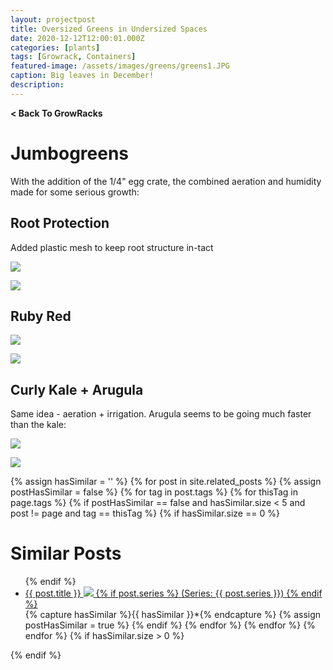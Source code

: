 ```yaml
---
layout: projectpost
title: Oversized Greens in Undersized Spaces
date: 2020-12-12T12:00:01.000Z
categories: [plants]
tags: [Growrack, Containers]
featured-image: /assets/images/greens/greens1.JPG
caption: Big leaves in December!
description: 
---
```

<a href='/growrack.html' style="text-decoration: none; font-weight: bolder;" class='breadcrumb'> < Back To GrowRacks</a>

# Jumbogreens
With the addition of the 1/4" egg crate, the combined aeration and humidity made for some serious growth:
 
## Root Protection
 
Added plastic mesh to keep root structure in-tact
 
<a data-fancybox="gallery" href="/assets/images/greens/greens3.JPG"><img class="projectimage" src="/assets/images/greens/greens3.JPG"></a>
 
<a data-fancybox="gallery" href="/assets/images/greens/greens4.JPG"><img class="projectimage" src="/assets/images/greens/greens4.JPG"></a>
 
## Ruby Red
 
<a data-fancybox="gallery" href="/assets/images/greens/greens1.JPG"><img class="projectimage" src="/assets/images/greens/greens1.JPG"></a>
 
<a data-fancybox="gallery" href="/assets/images/greens/greens2.JPG"><img class="projectimage" src="/assets/images/greens/greens2.JPG"></a>
 
## Curly Kale + Arugula
Same idea - aeration + irrigation. Arugula seems to be going much faster than the kale:
 
<a data-fancybox="gallery" href="/assets/images/greens/greens10.JPG"><img class="projectimage" src="/assets/images/greens/greens10.JPG"></a>
 
<a data-fancybox="gallery" href="/assets/images/greens/jumbogreensarugula.JPG"><img class="projectimage" src="/assets/images/greens/jumbogreensarugula.JPG"></a>
 
{% assign hasSimilar = '' %}
{% for post in site.related_posts %}
{% assign postHasSimilar = false %}
{% for tag in post.tags %}
{% for thisTag in page.tags %}
{% if postHasSimilar == false and hasSimilar.size < 5 and post != page and tag == thisTag %}
{% if hasSimilar.size == 0 %}
# Similar Posts
<ul>
{% endif %}
<li class="relatedPost">
<a href="{{ site.url }}{{ post.url }}">{{ post.title }}
<img src="{{ post.featured-image }}" class='postlistimage' />
{% if post.series %}
(Series: {{ post.series }})
{% endif %}
</a>
</li>
{% capture hasSimilar %}{{ hasSimilar }}*{% endcapture %}
{% assign postHasSimilar = true %}
{% endif %}
{% endfor %}
{% endfor %}
{% endfor %}
{% if hasSimilar.size > 0 %}
</ul>
{% endif %} 
 
 
 

